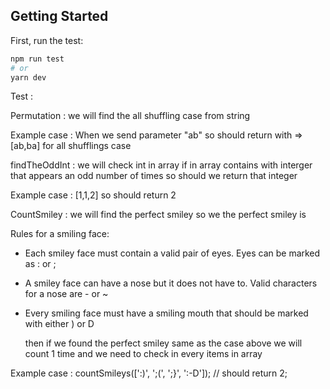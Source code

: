 ## Getting Started

First, run the test:

```bash
npm run test
# or
yarn dev
```

Test :

Permutation : we will find the all shuffling case from string

Example case : 
When we send parameter <string> "ab" so should return with => [ab,ba] for all shufflings case

findTheOddInt : we will check int in array if in array contains with interger that appears an odd number of times so should we return that integer 

Example case : 
[1,1,2] so should return 2 

CountSmiley : we will find the perfect smiley so we the perfect smiley is

Rules for a smiling face:
- Each smiley face must contain a valid pair of eyes. Eyes can be marked as : or ;
- A smiley face can have a nose but it does not have to. Valid characters for a nose are - or ~
- Every smiling face must have a smiling mouth that should be marked with either ) or D

  then if we found the perfect smiley same as the case above we will count 1 time and we need to check in every items in array

Example case : 
countSmileys([':)', ';(', ';}', ':-D']);       // should return 2;
  
